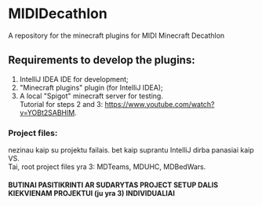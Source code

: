 # MIDIDecathlon
 A repository for the minecraft plugins for MIDI Minecraft Decathlon  
  
## Requirements to develop the plugins:  
1) IntelliJ IDEA IDE for development;  
2) "Minecraft plugins" plugin (for IntelliJ IDEA);  
3) A local "Spigot" minecraft server for testing.  
Tutorial for steps 2 and 3: https://www.youtube.com/watch?v=YOBt2SABHlM.  
  
### Project files:  
nezinau kaip su projektu failais. bet kaip suprantu IntelliJ dirba panasiai kaip VS.  
Tai, root project files yra 3: MDTeams, MDUHC, MDBedWars.  

#### BUTINAI PASITIKRINTI AR SUDARYTAS PROJECT SETUP DALIS KIEKVIENAM PROJEKTUI (ju yra 3) INDIVIDUALIAI
